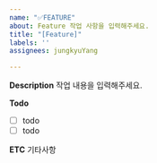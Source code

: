 ```yaml
---
name: "✅FEATURE"
about: Feature 작업 사항을 입력해주세요.
title: "[Feature]"
labels: ''
assignees: jungkyuYang

---
```


**Description**
작업 내용을 입력해주세요.

**Todo**
- [ ] todo
- [ ] todo

**ETC**
기타사항
